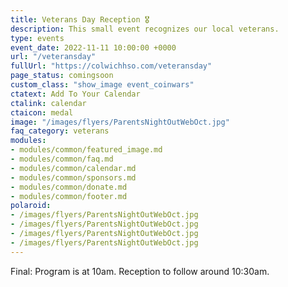 ```yaml
---
title: Veterans Day Reception 🎖️
description: This small event recognizes our local veterans.
type: events
event_date: 2022-11-11 10:00:00 +0000
url: "/veteransday"
fullUrl: "https://colwichhso.com/veteransday"
page_status: comingsoon
custom_class: "show_image event_coinwars"
ctatext: Add To Your Calendar
ctalink: calendar
ctaicon: medal
image: "/images/flyers/ParentsNightOutWebOct.jpg"
faq_category: veterans
modules:
- modules/common/featured_image.md
- modules/common/faq.md
- modules/common/calendar.md
- modules/common/sponsors.md
- modules/common/donate.md
- modules/common/footer.md
polaroid: 
- /images/flyers/ParentsNightOutWebOct.jpg
- /images/flyers/ParentsNightOutWebOct.jpg
- /images/flyers/ParentsNightOutWebOct.jpg
- /images/flyers/ParentsNightOutWebOct.jpg
---
```

Final: Program is at 10am. Reception to follow around 10:30am.